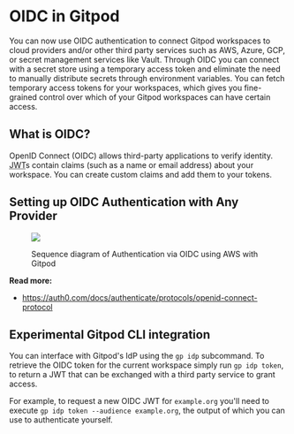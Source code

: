 # OIDC in Gitpod

You can now use OIDC authentication to connect Gitpod workspaces to cloud providers and/or other third party services such as AWS, Azure, GCP, or secret management services like Vault. Through OIDC you can connect with a secret store using a temporary access token and eliminate the need to manually distribute secrets through environment variables. You can fetch temporary access tokens for your workspaces, which gives you fine-grained control over which of your Gitpod workspaces can have certain access.

## What is OIDC?

OpenID Connect (OIDC) allows third-party applications to verify identity. <abbr title="JSON Web Token">JWT</abbr>s contain claims (such as a name or email address) about your workspace. You can create custom claims and add them to your tokens.

## Setting up OIDC Authentication with Any Provider

<figure>

![](/images/docs/oidc-flow.png)

<figcaption>
    Sequence diagram of Authentication via OIDC using AWS with Gitpod
</figcaption>

</figure>

**Read more:**

- https://auth0.com/docs/authenticate/protocols/openid-connect-protocol

## Experimental Gitpod CLI integration

You can interface with Gitpod's IdP using the `gp idp` subcommand. To retrieve the OIDC token for the current workspace simply run `gp idp token`, to return a JWT that can be exchanged with a third party service to grant access.

For example, to request a new OIDC JWT for `example.org` you'll need to execute `gp idp token --audience example.org`, the output of which you can use to authenticate yourself.
